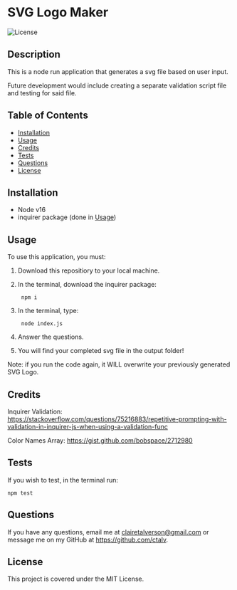# SVG Logo Maker

![License](https://img.shields.io/badge/license-MIT-green)

## Description
This is a node run application that generates a svg file based on user input.

Future development would include creating a separate validation script file and testing for said file. 
    
## Table of Contents 
    
- [Installation](#installation)
- [Usage](#usage)
- [Credits](#credits)
- [Tests](#tests)
- [Questions](#questions)
- [License](#license)

    
## Installation
- Node v16
- inquirer package (done in [Usage](#usage))
    
## Usage
To use this application, you must:
1. Download this repositiory to your local machine.
2. In the terminal, download the inquirer package: 

        npm i 
3. In the terminal, type:

        node index.js
4. Answer the questions.
5. You will find your completed svg file in the output folder!

Note: if you run the code again, it WILL overwrite your previously generated SVG Logo.
    
 
## Credits
Inquirer Validation: https://stackoverflow.com/questions/75216883/repetitive-prompting-with-validation-in-inquirer-js-when-using-a-validation-func

Color Names Array: https://gist.github.com/bobspace/2712980


## Tests
If you wish to test, in the terminal run:

    npm test
    

## Questions
If you have any questions, email me at clairetalverson@gmail.com or message me on my GitHub at https://github.com/ctalv.

## License
This project is covered under the MIT License.

